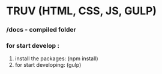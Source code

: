 # TRUV (HTML, CSS, JS, GULP)
### /docs - compiled folder
### for start develop :
1. install the packages: (npm install)
2. for start developing: (gulp)
